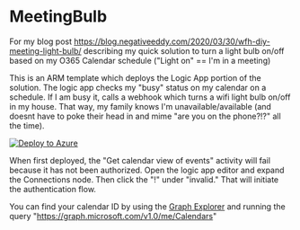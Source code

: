 # MeetingBulb
For my blog post https://blog.negativeeddy.com/2020/03/30/wfh-diy-meeting-light-bulb/ describing my quick solution to turn a light bulb on/off based on my O365 Calendar schedule ("Light on" == I'm in a meeting)

This is an ARM template which deploys the Logic App portion of the solution. The logic app checks my "busy" status on my calendar on a schedule. If I am busy it, calls a webhook which turns a wifi light bulb on/off in my house. That way, my family knows I'm unavailable/available (and doesnt have to poke their head in and mime "are you on the phone?!?" all the time). 

[![Deploy to Azure](https://aka.ms/deploytoazurebutton)](https://portal.azure.com/#create/Microsoft.Template/uri/https%3A%2F%2Fraw.githubusercontent.com%2Fnegativeeddy%2FMeetingBulb%2Fmaster%2Fazuredeploy.json)

When first deployed, the "Get calendar view of events" activity will fail because it has not been authorized. Open the logic app editor and expand the Connections node. Then click the "!" under "invalid." That will initiate the authentication flow.

You can find your calendar ID by using the [Graph Explorer](https://developer.microsoft.com/en-us/graph/graph-explorer) and running the query "https://graph.microsoft.com/v1.0/me/Calendars"
